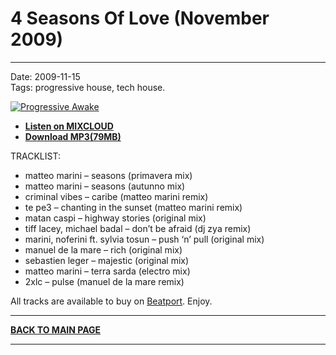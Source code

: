 # 4 Seasons Of Love (November 2009)

----

Date: 2009-11-15    
Tags: progressive house, tech house.    

[![Progressive Awake](https://thumbnailer.mixcloud.com/unsafe/300x300/extaudio/8/2/2/f/59ca-4721-42e5-b20d-1e1e4b2edf91)](https://www.mixcloud.com/progressiveawake/4-seasons-of-love-november-2009/)

* **[Listen on MIXCLOUD](https://www.mixcloud.com/progressiveawake/4-seasons-of-love-november-2009/)**  
* **[Download MP3(79MB)](https://1drv.ms/u/s!AmzuuXrjf51v2LJue9OQ781pXed6hQ?e=nLd1nq)**  

TRACKLIST:  

* matteo marini – seasons (primavera mix)
* matteo marini – seasons (autunno mix)
* criminal vibes – caribe (matteo marini remix)
* te pe3 – chanting in the sunset (matteo marini remix)
* matan caspi – highway stories (original mix)
* tiff lacey, michael badal – don’t be afraid (dj zya remix)
* marini, noferini ft. sylvia tosun – push ‘n’ pull (original mix)
* manuel de la mare – rich (original mix)
* sebastien leger – majestic (original mix)
* matteo marini – terra sarda (electro mix)
* 2xlc – pulse (manuel de la mare remix)

All tracks are available to buy on <a href="http://beatport.com" target="_blank">Beatport</a>.
Enjoy.

----

[**BACK TO MAIN PAGE**](../README.md)

---- 
